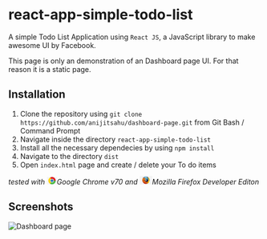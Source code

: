 # react-app-simple-todo-list

A simple Todo List Application using `React JS`, a JavaScript library to make awesome UI by Facebook.

This page is only an demonstration of an Dashboard page UI. For that reason it is a static page.

## Installation

1. Clone the repository using `git clone https://github.com/anijitsahu/dashboard-page.git` from Git Bash / Command Prompt
2. Navigate inside the directory `react-app-simple-todo-list`
3. Install all the necessary dependecies by using `npm install`
4. Navigate to the directory `dist`
5. Open `index.html` page and create / delete your To do items
 
*tested with <img src="screenshots/chrome.png" width="20px" title="Google Chrome">Google Chrome v70 and <img src="screenshots/firefox.png" width="25px" title="Firefox Developer edition">Mozilla Firefox Developer Editon*  

## Screenshots
<img src="screenshots/Screenshot.png" width="500px" title="Dashboard page">


